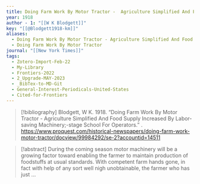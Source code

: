 ```yaml
---
title: Doing Farm Work By Motor Tractor -  Agriculture Simplified And Food Supply Increased By Labor-saving Machinery;-stage School For Operators
year: 1918
author - 1: "[[W K Blodgett]]"
key: "[[@Blodgett1918-km]]"
aliases:
  - Doing Farm Work By Motor Tractor - Agriculture Simplified And Food Supply Increased By Labor-Saving Machinery;-Stage School For Operators
  - Doing Farm Work By Motor Tractor
journal: "[[New York Times]]"
tags:
  - Zotero-Import-Feb-22
  - My-Library
  - Frontiers-2022
  - 2_Upgrade-MAY-2023
  - _BibTex-to-MD-Git
  - General-Interest-Periodicals-United-States
  - Cited-for-Frontiers
---
```


> [!bibliography]
> Blodgett, W K. 1918. “Doing Farm Work By Motor Tractor -  Agriculture Simplified And Food Supply Increased By Labor-saving Machinery;-stage School For Operators.” . https://www.proquest.com/historical-newspapers/doing-farm-work-motor-tractor/docview/99984292/se-2?accountid=14511

> [!abstract]
> During the coming season motor machinery will be a growing factor toward enabling the farmer to maintain production of foodstuffs at usual standards. With competent farm hands gone, in fact with help of any sort well nigh unobtainable, the farmer who has just ...